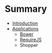 # Summary

* [Introduction](README.md)
* [Applications](applications/readme.md)
   * [Bower](bower/readme.md)
   * [RequireJS](requirejs/readme.md)
   * Shopper

